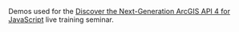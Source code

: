 Demos used for the [Discover the Next-Generation ArcGIS API 4 for JavaScript](http://training.esri.com/gateway/index.cfm?fa=catalog.webCourseDetail&courseid=3059) live training seminar.